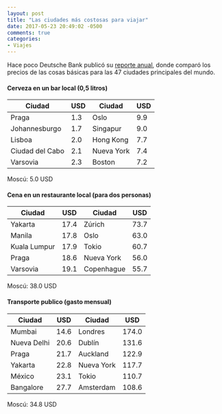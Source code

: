 ```yaml
---
layout: post
title: "Las ciudades más costosas para viajar"
date: 2017-05-23 20:49:02 -0500
comments: true
categories: 
- Viajes
---
```


Hace poco Deutsche Bank publicó su [reporte anual](https://www.finews.ch/images/download/Mapping.the.worlds.prices.2017.pdf), donde comparó los precios de las cosas básicas para las 47 ciudades principales del mundo.

#### Cerveza en un bar local (0,5 litros)

| Ciudad          | USD | Ciudad     | USD |
|-----------------|-----|------------|-----|
| Praga           | 1.3 | Oslo       | 9.9 |
| Johannesburgo   | 1.7 | Singapur   | 9.0 |
| Lisboa          | 2.0 | Hong Kong  | 7.7 |
| Ciudad del Cabo | 2.1 | Nueva York | 7.4 |
| Varsovia        | 2.3 | Boston     | 7.2 |

Moscú: 5.0 USD

#### Cena en un restaurante local (para dos personas)

| Ciudad          | USD  | Ciudad     | USD  |
|-----------------|------|------------|------|
| Yakarta         | 17.4 | Zúrich     | 73.7 |
| Manila          | 17.8 | Oslo       | 63.0 |
| Kuala Lumpur    | 17.9 | Tokio      | 60.7 |
| Praga           | 18.6 | Nueva York | 56.0 |
| Varsovia        | 19.1 | Copenhague | 55.7 |

Moscú: 38.0 USD

#### Transporte publico (gasto mensual)

| Ciudad          | USD  | Ciudad     | USD  |
|-----------------|------|------------|------|
| Mumbai          | 14.6 | Londres    | 174.0 |
| Nueva Delhi     | 20.6 | Dublín     | 131.6 |
| Praga           | 21.7 | Auckland   | 122.9 |
| Yakarta         | 22.8 | Nueva York | 117.7 |
| México          | 23.1 | Tokio      | 110.7 |
| Bangalore       | 27.7 | Amsterdam  | 108.6 |

Moscú: 34.8 USD